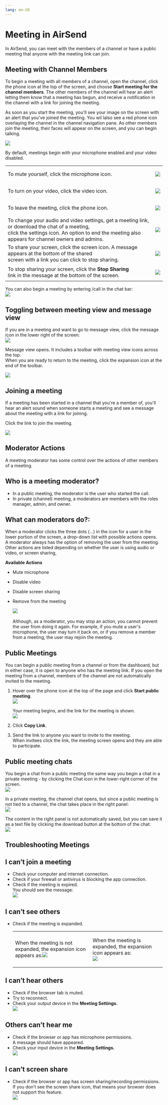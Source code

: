```yaml
---
lang: en-US
---
```


# Meeting in AirSend

In AirSend, you can meet with the members of a channel or have a public meeting that anyone with the meeting link can join.  
  

## Meeting with Channel Members

To begin a meeting with all members of a channel, open the channel, click the phone icon at the top of the screen, and choose **Start meeting for the channel members**. The other members of the channel will hear an alert letting them know that a meeting has begun, and receive a notification in the channel with a link for joining the meeting.

As soon as you start the meeting, you'll see your image on the screen with an alert that you've joined the meeting. You wil lalso see a red phone icon overlaying the channel in the channel navigation pane. As other members join the meeting, their faces will appear on the screen, and you can begin talking.

![](../assets/meetings/as-meeting-anim.gif)

  

  

By default, meetings begin with your microphone enabled and your video disabled. 

<table><colgroup><col><col></colgroup><tbody><tr><td>To mute yourself, click the microphone icon.</td><td><div><p><span><img src="../assets/meetings/as-mike-icon.png"></span></p></div></td></tr><tr><td>To turn on your video, click the video icon.</td><td><div><p><span><img src="../assets/meetings/as-video-icon.png"></span></p></div></td></tr><tr><td>To leave the meeting, click the phone icon.</td><td><div><p><span><img src="../assets/meetings/as-phone-icon-2.png"></span></p></div></td></tr><tr><td>To change your audio and video settings, get a meeting link, or download the chat of a meeting,<br>click the settings icon. An option to end the meeting also appears for channel owners and admins.</td><td><div><p><span><img src="../assets/meetings/as-settings-icon-3.png"></span></p></div></td></tr><tr><td>To share your screen, click the screen icon. A message appears at the bottom of the shared<br>screen with a link you can click to stop sharing.</td><td><div><p><span><img src="../assets/meetings/as-screen-icon.png"></span></p></div></td></tr><tr><td>To stop sharing your screen, click the <strong>Stop Sharing</strong><br>link in the message at the bottom of the screen.</td><td><div><p><span><img src="../assets/meetings/2021-02-12-12-h-44-41.png"></span></p></div></td></tr></tbody></table>

  

You can also begin a meeting by entering /call in the chat bar:  
![](../assets/meetings/as-call.png)

## Toggling between meeting view and message view

If you are in a meeting and want to go to message view, click the message icon in the lower right of the screen:  
![](../assets/meetings/as-message-icon.png)  
  
Message view opens. It includes a toolbar with meeting view icons across the top.  
When you are ready to return to the meeting, click the expansion icon at the end of the toolbar.  
  
![](../assets/meetings/fc-messaging.png)

## Joining a meeting

If a meeting has been started in a channel that you're a member of, you'll hear an alert sound when someone starts a meeting and see a message about the meeting with a link for joining.

Click the link to join the meeting.  
  
![](../assets/meetings/as-join-meeting.png)

## Moderator Actions

A meeting moderator has some control over the actions of other members of a meeting.

## Who is a meeting moderator?

-   In a public meeting, the moderator is the user who started the call.
-   In private (channel) meeting, a moderators are members with the roles manager, admin, and owner.

## What can moderators do?:

When a moderator clicks the three dots (...) in the icon for a user in the lower portion of the screen, a drop-down list with possible actions opens.  
A moderator always has the option of removing the user from the meeting. Other actions are listed depending on whether the user is using audio or video, or screen sharing, 

**Available Actions**

-   Mute microphone
-   Disable video
-   Disable screen sharing
-   Remove from the meeting  
      
    ![](../assets/meetings/as-moderator-options.png)  
       
    Although, as a moderator, you may stop an action, you cannot prevent the user from doing it again. For example, if you mute a user's microphone, the user may turn it back on, or if you remove a member from a meeting, the user may rejoin the meeting.

## Public Meetings

You can begin a public meeting from a channel or from the dashboard, but in either case, it is open to anyone who has the meeting link. If you open the meeting from a channel, members of the channel are not automatically invited to the meeting.

1.  Hover over the phone icon at the top of the page and click **Start public meeting**.  
    ![](../assets/meetings/as-start-public.png)  
      
    Your meeting begins, and the link for the meeting is shown.  
    ![](../assets/meetings/as-welcome-public.png)  
      
    
2.  Click **Copy Link**.
3.  Send the link to anyone you want to invite to the meeting.  
    When invitees click the link, the meeting screen opens and they are able to participate.

## Public meeting chats

You begin a chat from a public meeting the same way you begin a chat in a private meeting - by clicking the Chat icon in the lower-right corner of the screen.  
![](../assets/meetings/as-chat-public.png)  
  
In a private meeting, the channel chat opens, but since a public meeting is not tied to a channel, the chat takes place in the right panel:  
![](../assets/meetings/as-public-messages.png)

The content in the right panel is not automatically saved, but you can save it as a text file by clicking the download button at the bottom of the chat:  
![](../assets/meetings/as-click-chat.png)

## Troubleshooting Meetings

## I can’t join a meeting

-   Check your computer and internet connection.
-   Check if your firewall or antivirus is blocking the app connection.
-   Check if the meeting is expired.  
    You should see the message:  
    ![](../assets/meetings/as-meeting-expired.png)  
      
    

## I can’t see others

-   Check if the meeting is expanded.
    
    <table><colgroup><col><col></colgroup><tbody><tr><td><div><p>When the meeting is not expanded, the expansion icon appears as:<span><img src="../assets/meetings/as-screen-not-expanded.png"></span></p></div></td><td><div><p>When the meeting is expanded, the expansion icon appears as:<br><span><img src="../assets/meetings/as-screen-expanded.png"></span></p></div></td></tr></tbody></table>
    

## I can’t hear others

-   Check if the browser tab is muted.
-   Try to reconnect.
-   Check your output device in the **Meeting Settings.  
    ![](../assets/meetings/as-check-output.png)**  
      
    

## Others can’t hear me

-   Check if the browser or app has microphone permissions.  
    A message should have appeared.
-   Check your input device in the **Meeting Settings.  
    ![](../assets/meetings/as-check-input.png)**  
      
    

## I can’t screen share

-   Check if the browser or app has screen sharing/recording permissions.  
    If you don’t see the screen share icon, that means your browser does not support this feature.  
    ![](../assets/meetings/as-screen-icon.png)